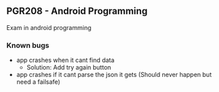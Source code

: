 ## PGR208 - Android Programming

Exam in android programming


### Known bugs
* app crashes when it cant find data
  - Solution: Add try again button
* app crashes if it cant parse the json it gets (Should never happen but need a failsafe)
